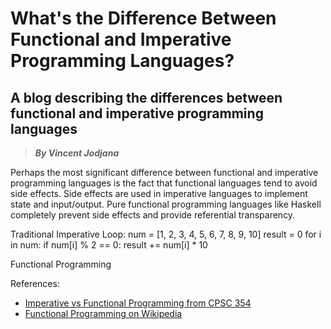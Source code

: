 # What's the Difference Between Functional and Imperative Programming Languages?
## A blog describing the differences between functional and imperative programming languages
> __*By Vincent Jodjana*__

Perhaps the most significant difference between functional and imperative programming languages is the fact that functional languages tend to avoid side effects. Side effects are used in imperative languages to implement state and input/output. Pure functional programming languages like Haskell completely prevent side effects and provide referential transparency.

Traditional Imperative Loop:
    num = [1, 2, 3, 4, 5, 6, 7, 8, 9, 10]
    result = 0
    for i in num:
        if num[i] % 2 == 0:
            result += num[i] * 10

Functional Programming

References:
- [Imperative vs Functional Programming from CPSC 354](https://hackmd.io/@alexhkurz/SJKWvna6U)
- [Functional Programming on Wikipedia](https://en.wikipedia.org/wiki/Functional_programming)